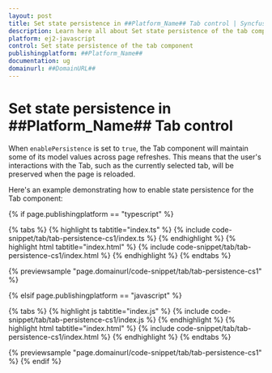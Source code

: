 ```yaml
---
layout: post
title: Set state persistence in ##Platform_Name## Tab control | Syncfusion
description: Learn here all about Set state persistence of the tab component in Syncfusion ##Platform_Name## Tab control of Syncfusion Essential JS 2 and more.
platform: ej2-javascript
control: Set state persistence of the tab component 
publishingplatform: ##Platform_Name##
documentation: ug
domainurl: ##DomainURL##
---
```


# Set state persistence in ##Platform_Name## Tab control

When `enablePersistence` is set to `true`, the Tab component will maintain some of its model values across page refreshes. This means that the user's interactions with the Tab, such as the currently selected tab, will be preserved when the page is reloaded.

Here's an example demonstrating how to enable state persistence for the Tab component:

{% if page.publishingplatform == "typescript" %}

{% tabs %}
{% highlight ts tabtitle="index.ts" %}
{% include code-snippet/tab/tab-persistence-cs1/index.ts %}
{% endhighlight %}
{% highlight html tabtitle="index.html" %}
{% include code-snippet/tab/tab-persistence-cs1/index.html %}
{% endhighlight %}
{% endtabs %}
        
{% previewsample "page.domainurl/code-snippet/tab/tab-persistence-cs1" %}

{% elsif page.publishingplatform == "javascript" %}

{% tabs %}
{% highlight js tabtitle="index.js" %}
{% include code-snippet/tab/tab-persistence-cs1/index.js %}
{% endhighlight %}
{% highlight html tabtitle="index.html" %}
{% include code-snippet/tab/tab-persistence-cs1/index.html %}
{% endhighlight %}
{% endtabs %}

{% previewsample "page.domainurl/code-snippet/tab/tab-persistence-cs1" %}
{% endif %}
